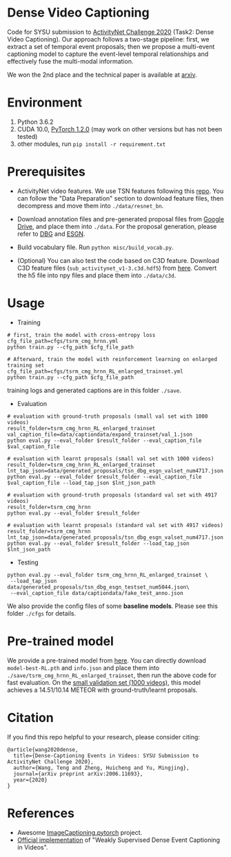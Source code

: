 # Dense Video Captioning
Code for SYSU submission to [ActivityNet Challenge 2020](http://activity-net.org/challenges/2020/index.html) (Task2: Dense Video Captioning). Our approach follows a two-stage pipeline: first, we extract a set of temporal event proposals;
then we propose a multi-event captioning model to capture the event-level temporal relationships and effectively fuse
the multi-modal information. 

We won the 2nd place and the technical paper is available at [arxiv](https://arxiv.org/abs/2006.11693v2).


# Environment
1. Python 3.6.2
2. CUDA 10.0, [PyTorch 1.2.0](https://pytorch.org/get-started/locally/) (may work on other versions but has not been tested)
3. other modules, run `pip install -r requirement.txt`

# Prerequisites
- ActivityNet video features. We use TSN features following this [repo](https://github.com/salesforce/densecap). You can follow the "Data Preparation" section to download feature files, then decompress and move them into `./data/resnet_bn`.
- Download annotation files and pre-generated proposal files from [Google Drive](https://drive.google.com/drive/folders/1NSL7v7ax-9veJOcLxJpMzFyl5MTCUIUO?usp=sharing), and place them into `./data`. For the proposal generation, please refer to [DBG](https://github.com/Tencent/ActionDetection-DBG) and [ESGN](https://github.com/ttengwang/dense-video-captioning-pytorch/tree/ESGN).
- Build vocabulary file. Run `python misc/build_vocab.py`. 

- (Optional) You can also test the code based on C3D feature. Download C3D feature files (`sub_activitynet_v1-3.c3d.hdf5`) from [here](http://activity-net.org/challenges/2016/download.html#c3d). Convert the h5 file into npy files and place them into `./data/c3d`.

# Usage

- Training
```
# first, train the model with cross-entropy loss 
cfg_file_path=cfgs/tsrm_cmg_hrnn.yml
python train.py --cfg_path $cfg_file_path

# Afterward, train the model with reinforcement learning on enlarged training set
cfg_file_path=cfgs/tsrm_cmg_hrnn_RL_enlarged_trainset.yml
python train.py --cfg_path $cfg_file_path
```
training logs and generated captions are in this folder `./save`.

- Evaluation
```
# evaluation with ground-truth proposals (small val set with 1000 videos)
result_folder=tsrm_cmg_hrnn_RL_enlarged_trainset
val_caption_file=data/captiondata/expand_trainset/val_1.json
python eval.py --eval_folder $result_folder --eval_caption_file $val_caption_file

# evaluation with learnt proposals (small val set with 1000 videos)
result_folder=tsrm_cmg_hrnn_RL_enlarged_trainset
lnt_tap_json=data/generated_proposals/tsn_dbg_esgn_valset_num4717.json
python eval.py --eval_folder $result_folder --eval_caption_file $val_caption_file --load_tap_json $lnt_json_path

# evaluation with ground-truth proposals (standard val set with 4917 videos)
result_folder=tsrm_cmg_hrnn
python eval.py --eval_folder $result_folder

# evaluation with learnt proposals (standard val set with 4917 videos)
result_folder=tsrm_cmg_hrnn
lnt_tap_json=data/generated_proposals/tsn_dbg_esgn_valset_num4717.json
python eval.py --eval_folder $result_folder --load_tap_json $lnt_json_path
```

- Testing
```
python eval.py --eval_folder tsrm_cmg_hrnn_RL_enlarged_trainset \
 --load_tap_json data/generated_proposals/tsn_dbg_esgn_testset_num5044.json\
 --eval_caption_file data/captiondata/fake_test_anno.json
```

We also provide the config files of some **baseline models**. Please see this folder `./cfgs` for details. 


# Pre-trained model

We provide a pre-trained model from [here](https://drive.google.com/drive/folders/1EqQCzjfJSOyKVq_Rzoi0xAcHLJhVlVht?usp=sharing). You can directly download `model-best-RL.pth` and `info.json` and place them into `./save/tsrm_cmg_hrnn_RL_enlarged_trainset`, then run the above code for fast evaluation. On the [small validation set (1000 videos)](data/captiondata/expand_trainset/val_1.json), this model achieves a 14.51/10.14 METEOR with ground-truth/learnt proposals.

# Citation
If you find this repo helpful to your research, please consider citing:
```
@article{wang2020dense,
  title={Dense-Captioning Events in Videos: SYSU Submission to ActivityNet Challenge 2020},
  author={Wang, Teng and Zheng, Huicheng and Yu, Mingjing},
  journal={arXiv preprint arXiv:2006.11693},
  year={2020}
}
```

# References
- Awesome [ImageCaptioning.pytorch](https://github.com/ruotianluo/ImageCaptioning.pytorch) project.
- [Official implementation](https://github.com/XgDuan/WSDEC) of "Weakly Supervised Dense Event Captioning in Videos".
